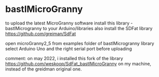 # bastlMicroGranny

to upload the latest MicroGranny software install this library - bastlMicrogranny to your Arduino/libraries
also install the SDFat library https://github.com/greiman/SdFat

open microGranny2_5 from examples folder of bastlMicrogranny library
select Arduino Uno and the right serial port before uploading

comment: 
on may 2022, i installed this fork of the library https://github.com/weskoop/SdFat_bastlMicroGranny on my machine, instead of the greidman original one.